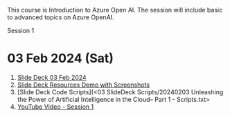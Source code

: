 
This course is Introduction to Azure Open AI. 
The session will include basic to advanced topics on Azure OpenAI.

Session 1 

# 03 Feb 2024 (Sat) 

 1. [Slide Deck 03 Feb 2024](<01 SlideDeck>)
 2. [Slide Deck Resources Demo with Screenshots](<02 SlideDeck Resources/20231014 Kick Start Your Azure OpenAI Journey Step by Screen Shots for Demo - Part 1.pdf>)
 3. [Slide Deck Code Scripts](<03 SlideDeck Scripts/20240203 Unleashing the Power of Artificial Intelligence in the Cloud– Part 1 - Scripts.txt>
 4. [YouTube Video - Session 1](https://www.youtube.com/watch?v=M1UUxCSaNMU)
